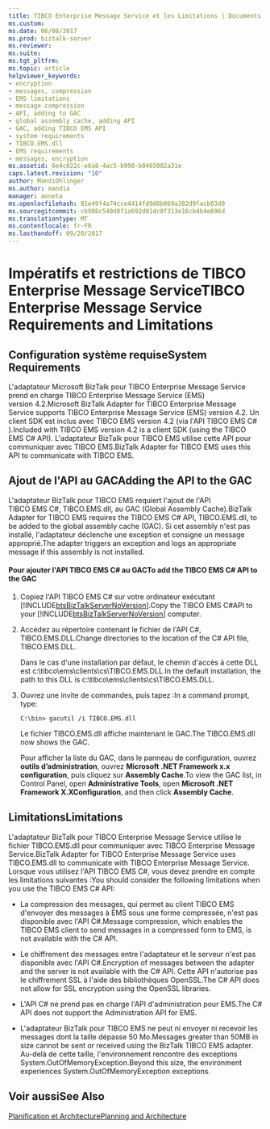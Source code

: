 ```yaml
---
title: TIBCO Enterprise Message Service et les Limitations | Documents Microsoft
ms.custom: 
ms.date: 06/08/2017
ms.prod: biztalk-server
ms.reviewer: 
ms.suite: 
ms.tgt_pltfrm: 
ms.topic: article
helpviewer_keywords:
- encryption
- messages, compression
- EMS limitations
- message compression
- API, adding to GAC
- global assembly cache, adding API
- GAC, adding TIBCO EMS API
- system requirements
- TIBCO.EMS.dll
- EMS requirements
- messages, encryption
ms.assetid: 6e4c022c-e6a8-4ac5-b998-b0465002a31e
caps.latest.revision: "10"
author: MandiOhlinger
ms.author: mandia
manager: anneta
ms.openlocfilehash: 81e49f4a74cce4414fd9d0b069a382d9facb03d0
ms.sourcegitcommit: cb908c540d8f1a692d01dc8f313e16cb4b4e696d
ms.translationtype: MT
ms.contentlocale: fr-FR
ms.lasthandoff: 09/20/2017
---
```

# <a name="tibco-enterprise-message-service-requirements-and-limitations"></a><span data-ttu-id="b2233-102">Impératifs et restrictions de TIBCO Enterprise Message Service</span><span class="sxs-lookup"><span data-stu-id="b2233-102">TIBCO Enterprise Message Service Requirements and Limitations</span></span>
## <a name="system-requirements"></a><span data-ttu-id="b2233-103">Configuration système requise</span><span class="sxs-lookup"><span data-stu-id="b2233-103">System Requirements</span></span>  
 <span data-ttu-id="b2233-104">L'adaptateur Microsoft BizTalk pour TIBCO Enterprise Message Service prend en charge TIBCO Enterprise Message Service (EMS) version 4.2.</span><span class="sxs-lookup"><span data-stu-id="b2233-104">Microsoft BizTalk Adapter for TIBCO Enterprise Message Service supports TIBCO Enterprise Message Service (EMS) version 4.2.</span></span> <span data-ttu-id="b2233-105">Un client SDK est inclus avec TIBCO EMS version 4.2 (via l'API TIBCO EMS C# ).</span><span class="sxs-lookup"><span data-stu-id="b2233-105">Included with TIBCO EMS version 4.2 is a client SDK (using the TIBCO EMS C# API).</span></span> <span data-ttu-id="b2233-106">L'adaptateur BizTalk pour TIBCO EMS utilise cette API pour communiquer avec TIBCO EMS.</span><span class="sxs-lookup"><span data-stu-id="b2233-106">BizTalk Adapter for TIBCO EMS uses this API to communicate with TIBCO EMS.</span></span>  
  
## <a name="adding-the-api-to-the-gac"></a><span data-ttu-id="b2233-107">Ajout de l'API au GAC</span><span class="sxs-lookup"><span data-stu-id="b2233-107">Adding the API to the GAC</span></span>  
 <span data-ttu-id="b2233-108">L'adaptateur BizTalk pour TIBCO EMS requiert l'ajout de l'API TIBCO EMS C#, TIBCO.EMS.dll, au GAC (Global Assembly Cache).</span><span class="sxs-lookup"><span data-stu-id="b2233-108">BizTalk Adapter for TIBCO EMS requires the TIBCO EMS C# API, TIBCO.EMS.dll, to be added to the global assembly cache (GAC).</span></span> <span data-ttu-id="b2233-109">Si cet assembly n'est pas installé, l'adaptateur déclenche une exception et consigne un message approprié.</span><span class="sxs-lookup"><span data-stu-id="b2233-109">The adapter triggers an exception and logs an appropriate message if this assembly is not installed.</span></span>  
  
#### <a name="to-add-the-tibco-ems-c-api-to-the-gac"></a><span data-ttu-id="b2233-110">Pour ajouter l'API TIBCO EMS C# au GAC</span><span class="sxs-lookup"><span data-stu-id="b2233-110">To add the TIBCO EMS C# API to the GAC</span></span>  
  
1.  <span data-ttu-id="b2233-111">Copiez l'API TIBCO EMS C# sur votre ordinateur exécutant [!INCLUDE[btsBizTalkServerNoVersion](../includes/btsbiztalkservernoversion-md.md)].</span><span class="sxs-lookup"><span data-stu-id="b2233-111">Copy the TIBCO EMS C#API to your [!INCLUDE[btsBizTalkServerNoVersion](../includes/btsbiztalkservernoversion-md.md)] computer.</span></span>  
  
2.  <span data-ttu-id="b2233-112">Accédez au répertoire contenant le fichier de l'API C#, TIBCO.EMS.DLL.</span><span class="sxs-lookup"><span data-stu-id="b2233-112">Change directories to the location of the C# API file, TIBCO.EMS.DLL.</span></span>  
  
     <span data-ttu-id="b2233-113">Dans le cas d'une installation par défaut, le chemin d'accès à cette DLL est c:\tibco\ems\clients\cs\TIBCO.EMS.DLL.</span><span class="sxs-lookup"><span data-stu-id="b2233-113">In the default installation, the path to this DLL is c:\tibco\ems\clients\cs\TIBCO.EMS.DLL.</span></span>  
  
3.  <span data-ttu-id="b2233-114">Ouvrez une invite de commandes, puis tapez :</span><span class="sxs-lookup"><span data-stu-id="b2233-114">In a command prompt, type:</span></span>  
  
     `C:\bin> gacutil /i TIBCO.EMS.dll`  
  
     <span data-ttu-id="b2233-115">Le fichier TIBCO.EMS.dll affiche maintenant le GAC.</span><span class="sxs-lookup"><span data-stu-id="b2233-115">The TIBCO.EMS.dll now shows the GAC.</span></span>  
  
     <span data-ttu-id="b2233-116">Pour afficher la liste du GAC, dans le panneau de configuration, ouvrez **outils d’administration**, ouvrez **Microsoft .NET Framework x.x configuration**, puis cliquez sur **Assembly Cache**.</span><span class="sxs-lookup"><span data-stu-id="b2233-116">To view the GAC list, in Control Panel, open **Administrative Tools**, open **Microsoft .NET Framework X.XConfiguration**, and then click **Assembly Cache**.</span></span>  
  
## <a name="limitations"></a><span data-ttu-id="b2233-117">Limitations</span><span class="sxs-lookup"><span data-stu-id="b2233-117">Limitations</span></span>  
 <span data-ttu-id="b2233-118">L'adaptateur BizTalk pour TIBCO Enterprise Message Service utilise le fichier TIBCO.EMS.dll pour communiquer avec TIBCO Enterprise Message Service.</span><span class="sxs-lookup"><span data-stu-id="b2233-118">BizTalk Adapter for TIBCO Enterprise Message Service uses TIBCO.EMS.dll to communicate with TIBCO Enterprise Message Service.</span></span> <span data-ttu-id="b2233-119">Lorsque vous utilisez l'API TIBCO EMS C#, vous devez prendre en compte les limitations suivantes :</span><span class="sxs-lookup"><span data-stu-id="b2233-119">You should consider the following limitations when you use the TIBCO EMS C# API:</span></span>  
  
-   <span data-ttu-id="b2233-120">La compression des messages, qui permet au client TIBCO EMS d'envoyer des messages à EMS sous une forme compressée, n'est pas disponible avec l'API C#.</span><span class="sxs-lookup"><span data-stu-id="b2233-120">Message compression, which enables the TIBCO EMS client to send messages in a compressed form to EMS, is not available with the C# API.</span></span>  
  
-   <span data-ttu-id="b2233-121">Le chiffrement des messages entre l'adaptateur et le serveur n'est pas disponible avec l'API C#.</span><span class="sxs-lookup"><span data-stu-id="b2233-121">Encryption of messages between the adapter and the server is not available with the C# API.</span></span> <span data-ttu-id="b2233-122">Cette API n'autorise pas le chiffrement SSL à l'aide des bibliothèques OpenSSL.</span><span class="sxs-lookup"><span data-stu-id="b2233-122">The C# API does not allow for SSL encryption using the OpenSSL libraries.</span></span>  
  
-   <span data-ttu-id="b2233-123">L'API C# ne prend pas en charge l'API d'administration pour EMS.</span><span class="sxs-lookup"><span data-stu-id="b2233-123">The C# API does not support the Administration API for EMS.</span></span>  
  
-   <span data-ttu-id="b2233-124">L'adaptateur BizTalk pour TIBCO EMS ne peut ni envoyer ni recevoir les messages dont la taille dépasse 50 Mo.</span><span class="sxs-lookup"><span data-stu-id="b2233-124">Messages greater than 50MB in size cannot be sent or received using the BizTalk TIBCO EMS adapter.</span></span> <span data-ttu-id="b2233-125">Au-delà de cette taille, l'environnement rencontre des exceptions System.OutOfMemoryException.</span><span class="sxs-lookup"><span data-stu-id="b2233-125">Beyond this size, the environment experiences System.OutOfMemoryException exceptions.</span></span>  
  
## <a name="see-also"></a><span data-ttu-id="b2233-126">Voir aussi</span><span class="sxs-lookup"><span data-stu-id="b2233-126">See Also</span></span>  
 [<span data-ttu-id="b2233-127">Planification et Architecture</span><span class="sxs-lookup"><span data-stu-id="b2233-127">Planning and Architecture</span></span>](../core/planning-and-architecture16.md)